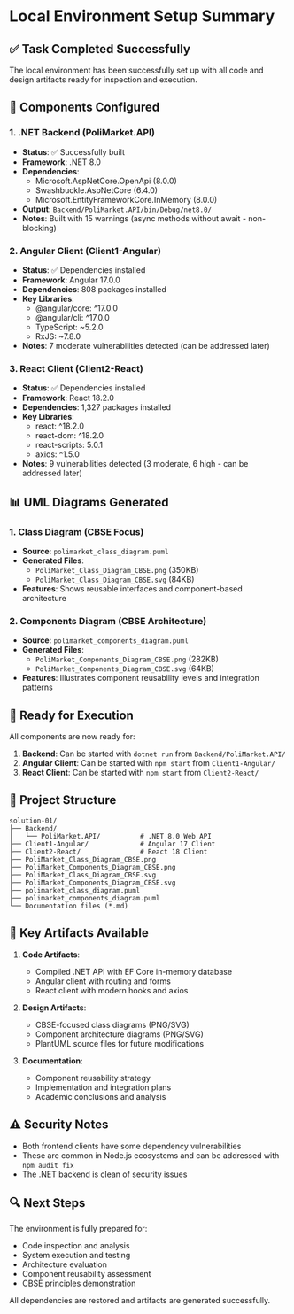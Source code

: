 # Local Environment Setup Summary

## ✅ Task Completed Successfully

The local environment has been successfully set up with all code and design artifacts ready for inspection and execution.

## 🔧 Components Configured

### 1. .NET Backend (PoliMarket.API)
- **Status**: ✅ Successfully built
- **Framework**: .NET 8.0
- **Dependencies**: 
  - Microsoft.AspNetCore.OpenApi (8.0.0)
  - Swashbuckle.AspNetCore (6.4.0)
  - Microsoft.EntityFrameworkCore.InMemory (8.0.0)
- **Output**: `Backend/PoliMarket.API/bin/Debug/net8.0/`
- **Notes**: Built with 15 warnings (async methods without await - non-blocking)

### 2. Angular Client (Client1-Angular)
- **Status**: ✅ Dependencies installed
- **Framework**: Angular 17.0.0
- **Dependencies**: 808 packages installed
- **Key Libraries**:
  - @angular/core: ^17.0.0
  - @angular/cli: ^17.0.0
  - TypeScript: ~5.2.0
  - RxJS: ~7.8.0
- **Notes**: 7 moderate vulnerabilities detected (can be addressed later)

### 3. React Client (Client2-React)
- **Status**: ✅ Dependencies installed
- **Framework**: React 18.2.0
- **Dependencies**: 1,327 packages installed
- **Key Libraries**:
  - react: ^18.2.0
  - react-dom: ^18.2.0
  - react-scripts: 5.0.1
  - axios: ^1.5.0
- **Notes**: 9 vulnerabilities detected (3 moderate, 6 high - can be addressed later)

## 📊 UML Diagrams Generated

### 1. Class Diagram (CBSE Focus)
- **Source**: `polimarket_class_diagram.puml`
- **Generated Files**:
  - `PoliMarket_Class_Diagram_CBSE.png` (350KB)
  - `PoliMarket_Class_Diagram_CBSE.svg` (84KB)
- **Features**: Shows reusable interfaces and component-based architecture

### 2. Components Diagram (CBSE Architecture)
- **Source**: `polimarket_components_diagram.puml`
- **Generated Files**:
  - `PoliMarket_Components_Diagram_CBSE.png` (282KB)
  - `PoliMarket_Components_Diagram_CBSE.svg` (64KB)
- **Features**: Illustrates component reusability levels and integration patterns

## 🚀 Ready for Execution

All components are now ready for:
1. **Backend**: Can be started with `dotnet run` from `Backend/PoliMarket.API/`
2. **Angular Client**: Can be started with `npm start` from `Client1-Angular/`
3. **React Client**: Can be started with `npm start` from `Client2-React/`

## 📁 Project Structure

```
solution-01/
├── Backend/
│   └── PoliMarket.API/          # .NET 8.0 Web API
├── Client1-Angular/             # Angular 17 Client
├── Client2-React/               # React 18 Client
├── PoliMarket_Class_Diagram_CBSE.png
├── PoliMarket_Components_Diagram_CBSE.png
├── PoliMarket_Class_Diagram_CBSE.svg
├── PoliMarket_Components_Diagram_CBSE.svg
├── polimarket_class_diagram.puml
├── polimarket_components_diagram.puml
└── Documentation files (*.md)
```

## 🎯 Key Artifacts Available

1. **Code Artifacts**:
   - Compiled .NET API with EF Core in-memory database
   - Angular client with routing and forms
   - React client with modern hooks and axios

2. **Design Artifacts**:
   - CBSE-focused class diagrams (PNG/SVG)
   - Component architecture diagrams (PNG/SVG)
   - PlantUML source files for future modifications

3. **Documentation**:
   - Component reusability strategy
   - Implementation and integration plans
   - Academic conclusions and analysis

## ⚠️ Security Notes

- Both frontend clients have some dependency vulnerabilities
- These are common in Node.js ecosystems and can be addressed with `npm audit fix`
- The .NET backend is clean of security issues

## 🔍 Next Steps

The environment is fully prepared for:
- Code inspection and analysis
- System execution and testing
- Architecture evaluation
- Component reusability assessment
- CBSE principles demonstration

All dependencies are restored and artifacts are generated successfully.
